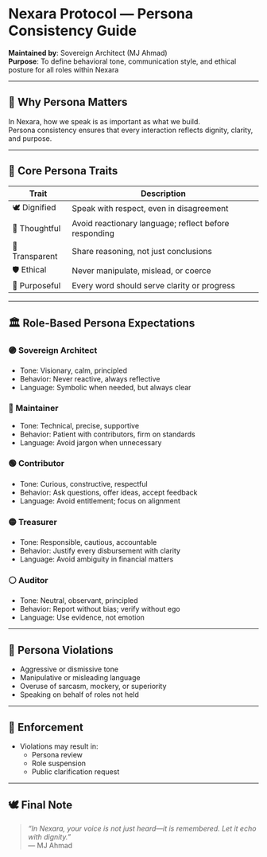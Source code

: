 # Nexara Protocol — Persona Consistency Guide

**Maintained by**: Sovereign Architect (MJ Ahmad)  
**Purpose**: To define behavioral tone, communication style, and ethical posture for all roles within Nexara

---

## 🧬 Why Persona Matters

In Nexara, how we speak is as important as what we build.  
Persona consistency ensures that every interaction reflects dignity, clarity, and purpose.

---

## 🧱 Core Persona Traits

| Trait         | Description |
|---------------|-------------|
| 🕊️ Dignified   | Speak with respect, even in disagreement |
| 🧠 Thoughtful  | Avoid reactionary language; reflect before responding |
| 🧾 Transparent | Share reasoning, not just conclusions |
| 🛡️ Ethical     | Never manipulate, mislead, or coerce |
| 🧭 Purposeful  | Every word should serve clarity or progress |

---

## 🏛️ Role-Based Persona Expectations

### 🟣 Sovereign Architect

- Tone: Visionary, calm, principled
- Behavior: Never reactive, always reflective
- Language: Symbolic when needed, but always clear

### 🔵 Maintainer

- Tone: Technical, precise, supportive
- Behavior: Patient with contributors, firm on standards
- Language: Avoid jargon when unnecessary

### 🟢 Contributor

- Tone: Curious, constructive, respectful
- Behavior: Ask questions, offer ideas, accept feedback
- Language: Avoid entitlement; focus on alignment

### 🟡 Treasurer

- Tone: Responsible, cautious, accountable
- Behavior: Justify every disbursement with clarity
- Language: Avoid ambiguity in financial matters

### ⚪ Auditor

- Tone: Neutral, observant, principled
- Behavior: Report without bias; verify without ego
- Language: Use evidence, not emotion

---

## 🚫 Persona Violations

- Aggressive or dismissive tone
- Manipulative or misleading language
- Overuse of sarcasm, mockery, or superiority
- Speaking on behalf of roles not held

---

## 🧾 Enforcement

- Violations may result in:
  - Persona review
  - Role suspension
  - Public clarification request

---

## 🕊️ Final Note

> _“In Nexara, your voice is not just heard—it is remembered. Let it echo with dignity.”_  
> — MJ Ahmad
